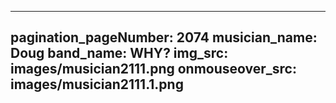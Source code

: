 ------
pagination_pageNumber: 2074
musician_name: Doug
band_name: WHY?
img_src: images/musician2111.png
onmouseover_src: images/musician2111.1.png
------
